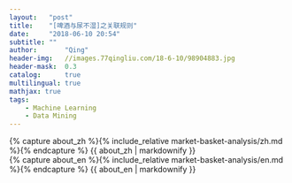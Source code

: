 ```yaml
---
layout:   "post"
title:    "[啤酒与尿不湿]之关联规则"
date:     "2018-06-10 20:54"
subtitle: ""
author:       "Qing"
header-img:   //images.77qingliu.com/18-6-10/98904883.jpg
header-mask:  0.3
catalog:      true
multilingual: true
mathjax: true
tags:
    - Machine Learning
    - Data Mining
---
```

<!-- Chinese Version -->
<div class="zh post-container">
    {% capture about_zh %}{% include_relative market-basket-analysis/zh.md %}{% endcapture %}
    {{ about_zh | markdownify }}
</div>

<!-- English Version -->
<div class="en post-container">
    {% capture about_en %}{% include_relative market-basket-analysis/en.md %}{% endcapture %}
    {{ about_en | markdownify }}
</div>
